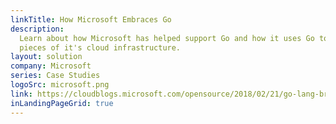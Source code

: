 ```yaml
---
linkTitle: How Microsoft Embraces Go
description: 
  Learn about how Microsoft has helped support Go and how it uses Go to power
  pieces of it's cloud infrastructure.
layout: solution
company: Microsoft
series: Case Studies
logoSrc: microsoft.png
link: https://cloudblogs.microsoft.com/opensource/2018/02/21/go-lang-brian-ketelsen-explains-fast-growth/
inLandingPageGrid: true
---
```

